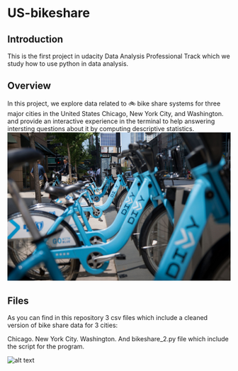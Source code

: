 # US-bikeshare

## Introduction
This is the first project in udacity Data Analysis Professional Track which we study how to use python in data analysis.

## Overview
In this project, we explore data related to 🚲 bike share systems for three major cities in the United States Chicago, New York City, and Washington. and provide an interactive experience in the terminal to help answering intersting questions about it by computing descriptive statistics. 
![alt text](https://github.com/HeshamK75/US-bikeshare/blob/main/divvy.jpeg)
## Files
As you can find in this repository 3 csv files which include a cleaned version of bike share data for 3 cities:

Chicago.
New York City.
Washington.
And bikeshare_2.py file which include the script for the program.



![alt text](https://github.com/HeshamK75/US-bikeshare/blob/main/how_to_use.gif)
